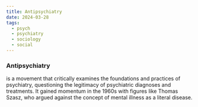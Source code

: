 ```yaml
---
title: Antipsychiatry
date: 2024-03-28
tags:
  - psych
  - psychiatry
  - sociology
  - social
---
```

### Antipsychiatry
is a movement that critically examines the foundations and practices of psychiatry, questioning the legitimacy of psychiatric diagnoses and treatments. It gained momentum in the 1960s with figures like Thomas Szasz, who argued against the concept of mental illness as a literal disease.